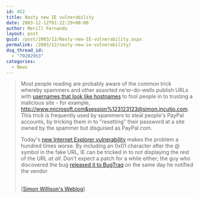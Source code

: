 ```yaml
---
id: 452
title: Nasty new IE vulnerability
date: 2003-12-12T01:22:29+00:00
author: Merill Fernando
layout: post
guid: /post/2003/12/Nasty-new-IE-vulnerability.aspx
permalink: /2003/12/nasty-new-ie-vulnerability/
dsq_thread_id:
  - "79282953"
categories:
  - News
---
```

<body xmlns="http://www.w3.org/1999/xhtml">
    <div class="Section1">
        <blockquote style='margin-top:5.0pt;margin-bottom:5.0pt'> 
        <p>
            Most people reading are probably aware of the common trick whereby spammers and other
            assorted ne'er-do-wells publish <acronym>URL</acronym>s with <a href="http://bugzilla.mozilla.org/show_bug.cgi?id=122445" title="Spoof prevention: Warn if username/password in link (url) looks like a hostname">usernames
            that look like hostnames</a> to fool people in to trusting a malicious site - for
            example, <a href="http://www.microsoft.com&amp;session%123123123@simon.incutio.com" title="http://www.microsoft.com&amp;session%123123123@simon.incutio.com">http://www.microsoft.com&amp;session%123123123@simon.incutio.com</a>.
            This trick is frequently used by spammers to steal people's PayPal accounts, by tricking
            them in to "resetting" their password at a site owned by the spammer but disguised
            as PayPal.com.
        </p>
        <p>
            Today's <a href="http://www.zapthedingbat.com/security/ex01/vun1.htm" title="http://www.zapthedingbat.com/security/ex01/vun1.htm">new
            Internet Explorer vulnerability</a> makes the problem a hundred times worse. By including
            an 0x01 character after the @ symbol in the fake <acronym>URL</acronym>, <acronym>IE</acronym> can
            be tricked in to not displaying the rest of the <acronym>URL</acronym> <em><i>at all</i></em>.
            Don't expect a patch for a while either; the guy who discovered the bug <a href="http://www.securityfocus.com/archive/1/346948">released
            it to BugTraq</a> on the same day he notified the vendor.
        </p>
        <p class="MsoNormal">
            <br />
            [<a href="http://simon.incutio.com/archive/2003/12/09/nastyBug">Simon Willison's Weblog</a>]
        </p>
        </blockquote>
    </div>
</body>